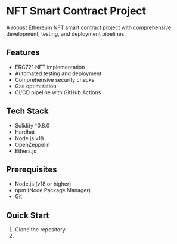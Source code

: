 # NFT Smart Contract Project

A robust Ethereum NFT smart contract project with comprehensive development, testing, and deployment pipelines.

## Features

- ERC721 NFT implementation
- Automated testing and deployment
- Comprehensive security checks
- Gas optimization
- CI/CD pipeline with GitHub Actions

## Tech Stack

- Solidity ^0.8.0
- Hardhat
- Node.js v18
- OpenZeppelin
- Ethers.js

## Prerequisites

- Node.js (v18 or higher)
- npm (Node Package Manager)
- Git

## Quick Start

1. Clone the repository:
2.
